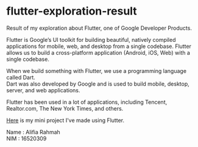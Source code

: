 # flutter-exploration-result
Result of my exploration about Flutter, one of Google Developer Products.

Flutter is Google’s UI toolkit for building beautiful, natively compiled applications for mobile, web, and desktop from a single codebase.
Flutter allows us to build a cross-platform application (Android, iOS, Web) with a single codebase.

When we build something with Flutter, we use a programming language called Dart.<br>
Dart was also developed by Google and is used to build mobile, desktop, server, and web applications.

Flutter has been used in a lot of applications, including Tencent, Realtor.com, The New York Times, and others.

[Here](https://github.com/alifiarahmah/flutter-test-app) is my mini project I've made using Flutter.

Name  : Alifia Rahmah<br>
NIM   : 16520309
